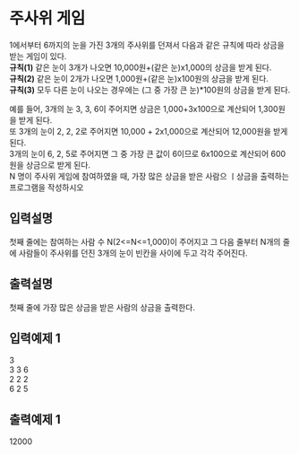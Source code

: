 # 주사위 게임
1에서부터 6까지의 눈을 가진 3개의 주사위를 던져서 다음과 같은 규칙에 따라 상금을 받는 게임이 있다.  
**규칙(1)** 같은 눈이 3개가 나오면 10,000원+(같은 눈)x1,000의 상금을 받게 된다.  
**규칙(2)** 같은 눈이 2개가 나오면 1,000원+(같은 눈)x100원의 상금을 받게 된다.  
**규칙(3)** 모두 다른 눈이 나오는 경우에는 (그 중 가장 큰 눈)*100원의 상금을 받게 된다.  

예를 들어, 3개의 눈 3, 3, 6이 주어지면 상금은 1,000+3x100으로 계산되어 1,300원을 받게 된다.  
또 3개의 눈이 2, 2, 2로 주어지면 10,000 + 2x1,000으로 계산되어 12,000원을 받게 된다.  
3개의 눈이 6, 2, 5로 주어지면 그 중 가장 큰 값이 6이므로 6x100으로 계산되어 600원을 상금으로 받게 된다.  
N 명이 주사위 게임에 참여하였을 때, 가장 많은 상금을 받은 사람으 ㅣ상금을 출력하는 프로그램을 작성하시오
## 입력설명
첫째 줄에는 참여하는 사람 수 N(2<=N<=1,000)이 주어지고 그 다음 줄부터 N개의 줄에 사람들이 주사위를 던진 3개의 눈이 빈칸을 사이에 두고 각각 주어진다.
## 출력설명
첫째 줄에 가장 많은 상금을 받은 사람의 상금을 출력한다.
## 입력예제 1
3  
3 3 6  
2 2 2  
6 2 5
## 출력예제 1
12000
